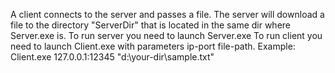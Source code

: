 A client connects to the server and passes a file. The server will download a file to the directory "ServerDir" that is located in the same dir where Server.exe is.
To run server you need to launch Server.exe
To run client you need to launch Client.exe with parameters ip-port file-path.
Example: Client.exe 127.0.0.1:12345 "d:\your-dir\sample.txt"